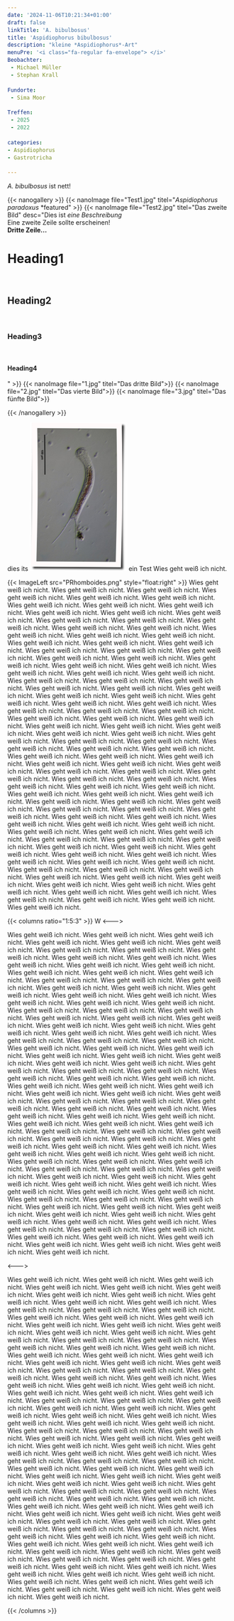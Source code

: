 ```yaml
---
date: '2024-11-06T10:21:34+01:00'
draft: false
linkTitle: 'A. bibulbosus'
title: 'Aspidiophorus bibulbosus'
description: "kleine *Aspidiophorus*-Art"
menuPre: '<i class="fa-regular fa-envelope"> </i>'
Beobachter:
 - Michael Müller
 - Stephan Krall

Fundorte:
 - Sima Moor

Treffen:
 - 2025
 - 2022

categories:
- Aspidiophorus
- Gastrotricha

---
```

*A. bibulbosus* ist nett!



{{< nanogallery >}}
    {{< nanoImage file="Test1.jpg" titel="<em>Aspidiophorus paradoxus</em> *featured" >}}
    {{< nanoImage file="Test2.jpg" titel="Das zweite Bild" 
    desc="Dies ist <em> eine Beschreibung </em></br>Eine zweite Zeile sollte erscheinen!</br><strong>Dritte Zeile...</strong></br><h1>Heading1</h1></br><h2>Heading2</h2></br><h3>Heading3</h3></br><h4>Heading4</h4>" >}}
    {{< nanoImage file="1.jpg" titel="Das dritte Bild">}}
    {{< nanoImage file="2.jpg" titel="Das vierte Bild">}}
    {{< nanoImage file="3.jpg" titel="Das fünfte Bild">}}

{{< /nanogallery >}}


dies its ![Riddlocat](PRhomboides.png?classes=left) ein Test
Wies geht weiß ich nicht.  



{{< ImageLeft src="PRhomboides.png" style="float:right" >}} Wies geht weiß ich nicht.  Wies geht weiß ich nicht.  Wies geht weiß ich nicht.  Wies geht weiß ich nicht.  Wies geht weiß ich nicht.  Wies geht weiß ich nicht.  Wies geht weiß ich nicht.  Wies geht weiß ich nicht.  Wies geht weiß ich nicht.  Wies geht weiß ich nicht.  Wies geht weiß ich nicht.  Wies geht weiß ich nicht.  Wies geht weiß ich nicht.  Wies geht weiß ich nicht.  Wies geht weiß ich nicht.  Wies geht weiß ich nicht.  Wies geht weiß ich nicht.  Wies geht weiß ich nicht.  Wies geht weiß ich nicht.  Wies geht weiß ich nicht.  Wies geht weiß ich nicht.  Wies geht weiß ich nicht.  Wies geht weiß ich nicht.  Wies geht weiß ich nicht.  Wies geht weiß ich nicht.  Wies geht weiß ich nicht.  Wies geht weiß ich nicht.  Wies geht weiß ich nicht.  Wies geht weiß ich nicht.  Wies geht weiß ich nicht.  Wies geht weiß ich nicht.  Wies geht weiß ich nicht.  Wies geht weiß ich nicht.  Wies geht weiß ich nicht.  Wies geht weiß ich nicht.  Wies geht weiß ich nicht.  Wies geht weiß ich nicht.  Wies geht weiß ich nicht.  Wies geht weiß ich nicht.  Wies geht weiß ich nicht.  Wies geht weiß ich nicht.  Wies geht weiß ich nicht.  Wies geht weiß ich nicht.  Wies geht weiß ich nicht.  Wies geht weiß ich nicht.  Wies geht weiß ich nicht.  Wies geht weiß ich nicht.  Wies geht weiß ich nicht.  Wies geht weiß ich nicht.  Wies geht weiß ich nicht.  Wies geht weiß ich nicht.  Wies geht weiß ich nicht.  Wies geht weiß ich nicht.  Wies geht weiß ich nicht.  Wies geht weiß ich nicht.  Wies geht weiß ich nicht.  Wies geht weiß ich nicht.  Wies geht weiß ich nicht.  Wies geht weiß ich nicht.  Wies geht weiß ich nicht.  Wies geht weiß ich nicht.  Wies geht weiß ich nicht.  Wies geht weiß ich nicht.  Wies geht weiß ich nicht.  Wies geht weiß ich nicht.  Wies geht weiß ich nicht.  Wies geht weiß ich nicht.  Wies geht weiß ich nicht.  Wies geht weiß ich nicht.  Wies geht weiß ich nicht.  Wies geht weiß ich nicht.  Wies geht weiß ich nicht.  Wies geht weiß ich nicht.  Wies geht weiß ich nicht.  Wies geht weiß ich nicht.  Wies geht weiß ich nicht.  Wies geht weiß ich nicht.  Wies geht weiß ich nicht.  Wies geht weiß ich nicht.  Wies geht weiß ich nicht.  Wies geht weiß ich nicht.  Wies geht weiß ich nicht.  Wies geht weiß ich nicht.  Wies geht weiß ich nicht.  Wies geht weiß ich nicht.  Wies geht weiß ich nicht.  Wies geht weiß ich nicht.  Wies geht weiß ich nicht.  Wies geht weiß ich nicht.  Wies geht weiß ich nicht.  Wies geht weiß ich nicht.  Wies geht weiß ich nicht.  Wies geht weiß ich nicht.  Wies geht weiß ich nicht.  Wies geht weiß ich nicht.  Wies geht weiß ich nicht.  Wies geht weiß ich nicht.  Wies geht weiß ich nicht.  Wies geht weiß ich nicht.  Wies geht weiß ich nicht.  Wies geht weiß ich nicht.  Wies geht weiß ich nicht.  Wies geht weiß ich nicht.  Wies geht weiß ich nicht.  Wies geht weiß ich nicht.  Wies geht weiß ich nicht.  Wies geht weiß ich nicht.  Wies geht weiß ich nicht.  Wies geht weiß ich nicht.  Wies geht weiß ich nicht.  Wies geht weiß ich nicht.  Wies geht weiß ich nicht.  Wies geht weiß ich nicht.  Wies geht weiß ich nicht.  Wies geht weiß ich nicht.  Wies geht weiß ich nicht.  Wies geht weiß ich nicht.  Wies geht weiß ich nicht.  Wies geht weiß ich nicht.  

{{< columns ratio="1:5:3" >}}
W
<--->

Wies geht weiß ich nicht.  Wies geht weiß ich nicht.  Wies geht weiß ich nicht.  Wies geht weiß ich nicht.  Wies geht weiß ich nicht.  Wies geht weiß ich nicht.  Wies geht weiß ich nicht.  Wies geht weiß ich nicht.  Wies geht weiß ich nicht.  Wies geht weiß ich nicht.  Wies geht weiß ich nicht.  Wies geht weiß ich nicht.  Wies geht weiß ich nicht.  Wies geht weiß ich nicht.  Wies geht weiß ich nicht.  Wies geht weiß ich nicht.  Wies geht weiß ich nicht.  Wies geht weiß ich nicht.  Wies geht weiß ich nicht.  Wies geht weiß ich nicht.  Wies geht weiß ich nicht.  Wies geht weiß ich nicht.  Wies geht weiß ich nicht.  Wies geht weiß ich nicht.  Wies geht weiß ich nicht.  Wies geht weiß ich nicht.  Wies geht weiß ich nicht.  Wies geht weiß ich nicht.  Wies geht weiß ich nicht.  Wies geht weiß ich nicht.  Wies geht weiß ich nicht.  Wies geht weiß ich nicht.  Wies geht weiß ich nicht.  Wies geht weiß ich nicht.  Wies geht weiß ich nicht.  Wies geht weiß ich nicht.  Wies geht weiß ich nicht.  Wies geht weiß ich nicht.  Wies geht weiß ich nicht.  Wies geht weiß ich nicht.  Wies geht weiß ich nicht.  Wies geht weiß ich nicht.  Wies geht weiß ich nicht.  Wies geht weiß ich nicht.  Wies geht weiß ich nicht.  Wies geht weiß ich nicht.  Wies geht weiß ich nicht.  Wies geht weiß ich nicht.  Wies geht weiß ich nicht.  Wies geht weiß ich nicht.  Wies geht weiß ich nicht.  Wies geht weiß ich nicht.  Wies geht weiß ich nicht.  Wies geht weiß ich nicht.  Wies geht weiß ich nicht.  Wies geht weiß ich nicht.  Wies geht weiß ich nicht.  Wies geht weiß ich nicht.  Wies geht weiß ich nicht.  Wies geht weiß ich nicht.  Wies geht weiß ich nicht.  Wies geht weiß ich nicht.  Wies geht weiß ich nicht.  Wies geht weiß ich nicht.  Wies geht weiß ich nicht.  Wies geht weiß ich nicht.  Wies geht weiß ich nicht.  Wies geht weiß ich nicht.  Wies geht weiß ich nicht.  Wies geht weiß ich nicht.  Wies geht weiß ich nicht.  Wies geht weiß ich nicht.  Wies geht weiß ich nicht.  Wies geht weiß ich nicht.  Wies geht weiß ich nicht.  Wies geht weiß ich nicht.  Wies geht weiß ich nicht.  Wies geht weiß ich nicht.  Wies geht weiß ich nicht.  Wies geht weiß ich nicht.  Wies geht weiß ich nicht.  Wies geht weiß ich nicht.  Wies geht weiß ich nicht.  Wies geht weiß ich nicht.  Wies geht weiß ich nicht.  Wies geht weiß ich nicht.  Wies geht weiß ich nicht.  Wies geht weiß ich nicht.  Wies geht weiß ich nicht.  Wies geht weiß ich nicht.  Wies geht weiß ich nicht.  Wies geht weiß ich nicht.  Wies geht weiß ich nicht.  Wies geht weiß ich nicht.  Wies geht weiß ich nicht.  Wies geht weiß ich nicht.  Wies geht weiß ich nicht.  Wies geht weiß ich nicht.  Wies geht weiß ich nicht.  Wies geht weiß ich nicht.  Wies geht weiß ich nicht.  Wies geht weiß ich nicht.  Wies geht weiß ich nicht.  Wies geht weiß ich nicht.  Wies geht weiß ich nicht.  Wies geht weiß ich nicht.  Wies geht weiß ich nicht.  Wies geht weiß ich nicht.  Wies geht weiß ich nicht.  Wies geht weiß ich nicht.  Wies geht weiß ich nicht.  Wies geht weiß ich nicht.  Wies geht weiß ich nicht.  Wies geht weiß ich nicht.  Wies geht weiß ich nicht.  Wies geht weiß ich nicht.  Wies geht weiß ich nicht.  Wies geht weiß ich nicht.  Wies geht weiß ich nicht.  

<--->

Wies geht weiß ich nicht.  Wies geht weiß ich nicht.  Wies geht weiß ich nicht.  Wies geht weiß ich nicht.  Wies geht weiß ich nicht.  Wies geht weiß ich nicht.  Wies geht weiß ich nicht.  Wies geht weiß ich nicht.  Wies geht weiß ich nicht.  Wies geht weiß ich nicht.  Wies geht weiß ich nicht.  Wies geht weiß ich nicht.  Wies geht weiß ich nicht.  Wies geht weiß ich nicht.  Wies geht weiß ich nicht.  Wies geht weiß ich nicht.  Wies geht weiß ich nicht.  Wies geht weiß ich nicht.  Wies geht weiß ich nicht.  Wies geht weiß ich nicht.  Wies geht weiß ich nicht.  Wies geht weiß ich nicht.  Wies geht weiß ich nicht.  Wies geht weiß ich nicht.  Wies geht weiß ich nicht.  Wies geht weiß ich nicht.  Wies geht weiß ich nicht.  Wies geht weiß ich nicht.  Wies geht weiß ich nicht.  Wies geht weiß ich nicht.  Wies geht weiß ich nicht.  Wies geht weiß ich nicht.  Wies geht weiß ich nicht.  Wies geht weiß ich nicht.  Wies geht weiß ich nicht.  Wies geht weiß ich nicht.  Wies geht weiß ich nicht.  Wies geht weiß ich nicht.  Wies geht weiß ich nicht.  Wies geht weiß ich nicht.  Wies geht weiß ich nicht.  Wies geht weiß ich nicht.  Wies geht weiß ich nicht.  Wies geht weiß ich nicht.  Wies geht weiß ich nicht.  Wies geht weiß ich nicht.  Wies geht weiß ich nicht.  Wies geht weiß ich nicht.  Wies geht weiß ich nicht.  Wies geht weiß ich nicht.  Wies geht weiß ich nicht.  Wies geht weiß ich nicht.  Wies geht weiß ich nicht.  Wies geht weiß ich nicht.  Wies geht weiß ich nicht.  Wies geht weiß ich nicht.  Wies geht weiß ich nicht.  Wies geht weiß ich nicht.  Wies geht weiß ich nicht.  Wies geht weiß ich nicht.  Wies geht weiß ich nicht.  Wies geht weiß ich nicht.  Wies geht weiß ich nicht.  Wies geht weiß ich nicht.  Wies geht weiß ich nicht.  Wies geht weiß ich nicht.  Wies geht weiß ich nicht.  Wies geht weiß ich nicht.  Wies geht weiß ich nicht.  Wies geht weiß ich nicht.  Wies geht weiß ich nicht.  Wies geht weiß ich nicht.  Wies geht weiß ich nicht.  Wies geht weiß ich nicht.  Wies geht weiß ich nicht.  Wies geht weiß ich nicht.  Wies geht weiß ich nicht.  Wies geht weiß ich nicht.  Wies geht weiß ich nicht.  Wies geht weiß ich nicht.  Wies geht weiß ich nicht.  Wies geht weiß ich nicht.  Wies geht weiß ich nicht.  Wies geht weiß ich nicht.  Wies geht weiß ich nicht.  Wies geht weiß ich nicht.  Wies geht weiß ich nicht.  Wies geht weiß ich nicht.  Wies geht weiß ich nicht.  Wies geht weiß ich nicht.  Wies geht weiß ich nicht.  Wies geht weiß ich nicht.  Wies geht weiß ich nicht.  Wies geht weiß ich nicht.  Wies geht weiß ich nicht.  Wies geht weiß ich nicht.  Wies geht weiß ich nicht.  Wies geht weiß ich nicht.  Wies geht weiß ich nicht.  Wies geht weiß ich nicht.  Wies geht weiß ich nicht.  Wies geht weiß ich nicht.  Wies geht weiß ich nicht.  Wies geht weiß ich nicht.  Wies geht weiß ich nicht.  Wies geht weiß ich nicht.  Wies geht weiß ich nicht.  Wies geht weiß ich nicht.  Wies geht weiß ich nicht.  Wies geht weiß ich nicht.  Wies geht weiß ich nicht.  Wies geht weiß ich nicht.  Wies geht weiß ich nicht.  Wies geht weiß ich nicht.  Wies geht weiß ich nicht.  Wies geht weiß ich nicht.  Wies geht weiß ich nicht.  Wies geht weiß ich nicht.  Wies geht weiß ich nicht.  


{{< /columns >}}